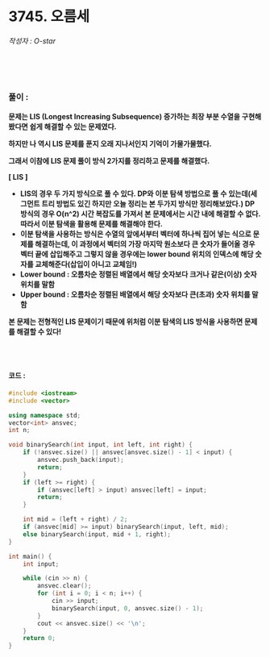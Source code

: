 # 3745. 오름세

###### 작성자 : O-star

<br/>

<br/>

### 풀이 : 

**문제는 LIS (Longest Increasing Subsequence) 증가하는 최장 부분 수열을 구현해봤다면 쉽게 해결할 수 있는 문제였다.**

**하지만 나 역시 LIS 문제를 푼지 오래 지나서인지 기억이 가물가물했다.**

**그래서 이참에 LIS 문제 풀이 방식 2가지를 정리하고 문제를 해결했다.**

**[ LIS ]**

- **LIS의 경우 두 가지 방식으로 풀 수 있다. DP와 이분 탐색 방법으로 풀 수 있는데(세그먼트 트리 방법도 있긴 하지만 오늘 정리는 본 두가지 방식만 정리해보았다.) DP 방식의 경우 O(n^2) 시간 복잡도를 가져서 본 문제에서는 시간 내에 해결할 수 없다. 따라서 이분 탐색을 활용해 문제를 해결해야 한다.**
- **이분 탐색을 사용하는 방식은 수열의 앞에서부터 벡터에 하나씩 집어 넣는 식으로 문제를 해결하는데, 이 과정에서 벡터의 가장 마지막 원소보다 큰 숫자가 들어올 경우 벡터 끝에 삽입해주고 그렇지 않을 경우에는 lower bound 위치의 인덱스에 해당 숫자를 교체해준다(삽입이 아니고 교체임!)**
- **Lower bound : 오름차순 정렬된 배열에서 해당 숫자보다 크거나 같은(이상) 숫자 위치를 말함**
- **Upper bound : 오름차순 정렬된 배열에서 해당 숫자보다 큰(초과) 숫자 위치를 말함**

**본 문제는 전형적인 LIS 문제이기 때문에 위처럼 이분 탐색의 LIS 방식을 사용하면 문제를 해결할 수 있다!**

<br/>

<br/>

#### 코드 : 

```c++
#include <iostream>
#include <vector>

using namespace std;
vector<int> ansvec;
int n;

void binarySearch(int input, int left, int right) {
    if (!ansvec.size() || ansvec[ansvec.size() - 1] < input) {
        ansvec.push_back(input);
        return;
    }
    if (left >= right) {
        if (ansvec[left] > input) ansvec[left] = input;
        return;
    }

    int mid = (left + right) / 2;
    if (ansvec[mid] >= input) binarySearch(input, left, mid);
    else binarySearch(input, mid + 1, right);
}

int main() {
    int input;

    while (cin >> n) {
        ansvec.clear();
        for (int i = 0; i < n; i++) {
            cin >> input;
            binarySearch(input, 0, ansvec.size() - 1);
        }
        cout << ansvec.size() << '\n';
    }
    return 0;
}
```

